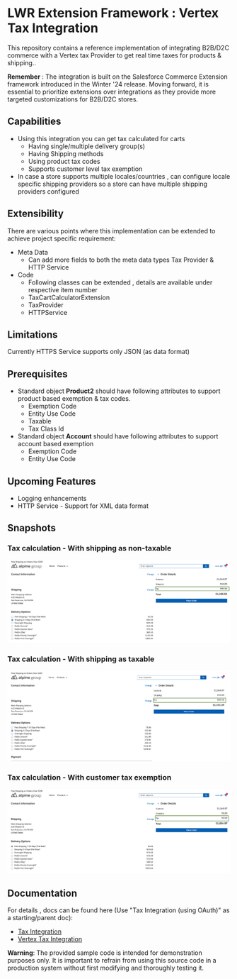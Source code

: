 # LWR Extension Framework : Vertex Tax Integration

This repository contains a reference implementation of integrating B2B/D2C commerce with a Vertex tax Provider to get real time taxes for products & shipping..

**Remember** : The integration is built on the Salesforce Commerce Extension framework introduced in the Winter '24 release. 
Moving forward, it is essential to prioritize extensions over integrations as they provide more targeted customizations for B2B/D2C stores.

## Capabilities ##
- Using this integration you can get tax calculated for carts 
  - Having single/multiple delivery group(s)
  - Having Shipping methods 
  - Using product tax codes 
  - Supports customer level tax exemption
- In case a store supports multiple locales/countries , can configure locale specific shipping providers so a store can have multiple shipping providers configured

## Extensibility ##
There are various points where this implementation can be extended to achieve project specific requirement:
  - Meta Data
    - Can add more fields to both the meta data types Tax Provider & HTTP Service
  - Code 
     - Following classes can be extended , details are available under respective item number 
      - TaxCartCalculatorExtension 
      - TaxProvider
      - HTTPService

 ## Limitations  ##
  Currently HTTPS Service supports only JSON (as data format)

 ## Prerequisites  ##
  - Standard object **Product2** should have following attributes to support product based exemption & tax codes.
    - Exemption Code
    - Entity Use Code
    - Taxable
    - Tax Class Id
  - Standard object **Account** should have following attributes to support account based exemption 
    - Exemption Code
    - Entity Use Code
   
 ## Upcoming Features  ##
  - Logging enhancements 
  - HTTP Service - Support for XML data format

## Snapshots ##

### Tax calculation - With shipping as non-taxable  ### 
![image](/extensions/tax/vertex/docs/337801849-39d04d4e-2c50-4c2c-b271-52ad6fe0974c.png)


### Tax calculation - With shipping as taxable  ### 
![image](/extensions/tax/vertex/docs/337800600-797eeed8-8022-4c02-b92b-eb129dd9742a.png)

### Tax calculation - With customer tax exemption   ### 
![image](/extensions/tax/vertex/docs/337802621-d920acea-1217-409f-8fec-51c16e08a246.png)

## Documentation ##
For details , docs can be found here (Use "Tax Integration (using OAuth)" as a starting/parent doc): 
  - [Tax Integration](/extensions/tax/vertex/SF-LWR%20Extension%20Framework%20_%20Tax%20Integration-020724-144018.pdf)
  - [Vertex Tax Integration](/extensions/tax/vertex/SF-LWR%20Extension%20Framework%20_%20Vertex%20Tax%20Integration-020724-160839.pdf)

**Warning**: The provided sample code is intended for demonstration purposes only. It is important to refrain from using this source code in a production system without first modifying and thoroughly testing it.

